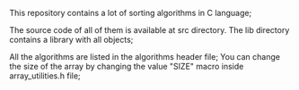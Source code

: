 This repository contains a lot of sorting algorithms in C language;

The source code of all of them is available at src directory.
The lib directory contains a library with all objects;

All the algorithms are listed in the algorithms header file;
You can change the size of the array by changing the value "SIZE" macro inside 
array_utilities.h file;